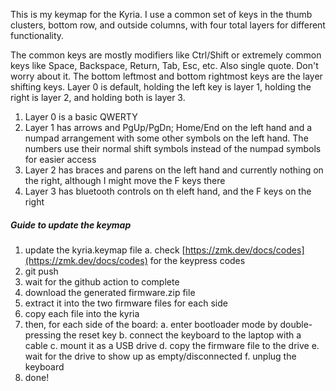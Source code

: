 
This is my keymap for the Kyria. I use a common set of keys in the thumb clusters, bottom row, and outside columns, with four total layers for different functionality.

The common keys are mostly modifiers like Ctrl/Shift or extremely common keys like Space, Backspace, Return, Tab, Esc, etc. Also single quote. Don't worry about it. The bottom leftmost and bottom rightmost keys are the layer shifting keys. Layer 0 is default, holding the left key is layer 1, holding the right is layer 2, and holding both is layer 3.

1. Layer 0 is a basic QWERTY
2. Layer 1 has arrows and PgUp/PgDn; Home/End on the left hand and a numpad arrangement with some other symbols on the left hand. The numbers use their normal shift symbols instead of the numpad symbols for easier access
3. Layer 2 has braces and parens on the left hand and currently nothing on the right, although I might move the F keys there
4. Layer 3 has bluetooth controls on th eleft hand, and the F keys on the right

##### Guide to update the keymap

1. update the kyria.keymap file
   a. check [https://zmk.dev/docs/codes](https://zmk.dev/docs/codes) for the keypress codes
2. git push
3. wait for the github action to complete
4. download the generated firmware.zip file
5. extract it into the two firmware files for each side
6. copy each file into the kyria
7. then, for each side of the board:
   a. enter bootloader mode by double-pressing the reset key
   b. connect the keyboard to the laptop with a cable
   c. mount it as a USB drive
   d. copy the firmware file to the drive
   e. wait for the drive to show up as empty/disconnected
   f. unplug the keyboard
7. done!
